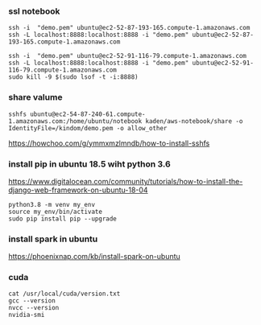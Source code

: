 ### ssl notebook
```
ssh -i  "demo.pem" ubuntu@ec2-52-87-193-165.compute-1.amazonaws.com
ssh -L localhost:8888:localhost:8888 -i "demo.pem" ubuntu@ec2-52-87-193-165.compute-1.amazonaws.com

ssh -i  "demo.pem" ubuntu@ec2-52-91-116-79.compute-1.amazonaws.com
ssh -L localhost:8888:localhost:8888 -i "demo.pem" ubuntu@ec2-52-91-116-79.compute-1.amazonaws.com
sudo kill -9 $(sudo lsof -t -i:8888)
```
### share valume
```
sshfs ubuntu@ec2-54-87-240-61.compute-1.amazonaws.com:/home/ubuntu/notebook kaden/aws-notebook/share -o IdentityFile=/kindom/demo.pem -o allow_other
```

https://howchoo.com/g/ymmxmzlmndb/how-to-install-sshfs


### install pip in ubuntu 18.5 wiht python 3.6

https://www.digitalocean.com/community/tutorials/how-to-install-the-django-web-framework-on-ubuntu-18-04
```
python3.8 -m venv my_env
source my_env/bin/activate
sudo pip install pip --upgrade

```

### install spark in ubuntu

https://phoenixnap.com/kb/install-spark-on-ubuntu



### cuda
```
cat /usr/local/cuda/version.txt
gcc --version
nvcc --version
nvidia-smi
```
